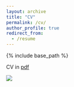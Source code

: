 ```yaml
---
layout: archive
title: "CV"
permalink: /cv/
author_profile: true
redirect_from:
  - /resume
---
```



{% include base_path %}

CV in [pdf](https://econ-seunghee.github.io/CV_test.pdf)

<img src="https://econ-seunghee.github.io/CV_test.png">

